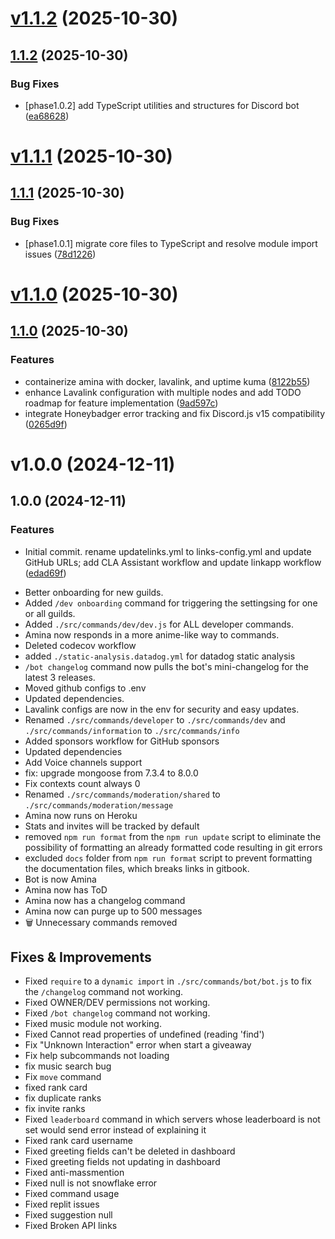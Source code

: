 # [v1.1.2](https://github.com/iamvikshan/amina/compare/v1.1.1...v1.1.2) (2025-10-30)

## [1.1.2](https://github.com/iamvikshan/amina/compare/v1.1.1...v1.1.2) (2025-10-30)

### Bug Fixes

- [phase1.0.2] add TypeScript utilities and structures for Discord bot
  ([ea68628](https://github.com/iamvikshan/amina/commit/ea686282b21b551513c37f936c751ab0d0f92522))

# [v1.1.1](https://github.com/iamvikshan/amina/compare/v1.1.0...v1.1.1) (2025-10-30)

## [1.1.1](https://github.com/iamvikshan/amina/compare/v1.1.0...v1.1.1) (2025-10-30)

### Bug Fixes

- [phase1.0.1] migrate core files to TypeScript and resolve module import issues
  ([78d1226](https://github.com/iamvikshan/amina/commit/78d12260dcf7d035d6335aaca68ee69b13b60875))

# [v1.1.0](https://github.com/iamvikshan/amina/compare/v1.0.0...v1.1.0) (2025-10-30)

## [1.1.0](https://github.com/iamvikshan/amina/compare/v1.0.0...v1.1.0) (2025-10-30)

### Features

- containerize amina with docker, lavalink, and uptime kuma
  ([8122b55](https://github.com/iamvikshan/amina/commit/8122b5508ad706eb43800ea54472489a7863c40a))
- enhance Lavalink configuration with multiple nodes and add TODO roadmap for
  feature implementation
  ([9ad597c](https://github.com/iamvikshan/amina/commit/9ad597ccbd80019d8c34e004e5358ba4af7834eb))
- integrate Honeybadger error tracking and fix Discord.js v15 compatibility
  ([0265d9f](https://github.com/iamvikshan/amina/commit/0265d9f6565824fa5f78f8b6b4a99d344bcdf046))

# v1.0.0 (2024-12-11)

## 1.0.0 (2024-12-11)

### Features

- Initial commit. rename updatelinks.yml to links-config.yml and update GitHub
  URLs; add CLA Assistant workflow and update linkapp workflow
  ([edad69f](https://github.com/iamvikshan/amina/commit/edad69f7c152af0e341f8b4b95d632fbe1303381))

* Better onboarding for new guilds.
* Added `/dev onboarding` command for triggering the settingsing for one or all
  guilds.
* Added `./src/commands/dev/dev.js` for ALL developer commands.
* Amina now responds in a more anime-like way to commands.
* Deleted codecov workflow
* added `./static-analysis.datadog.yml` for datadog static analysis
* `/bot changelog` command now pulls the bot's mini-changelog for the latest 3
  releases.
* Moved github configs to .env
* Updated dependencies.
* Lavalink configs are now in the env for security and easy updates.
* Renamed `./src/commands/developer` to `./src/commands/dev` and
  `./src/commands/information` to `./src/commands/info`
* Added sponsors workflow for GitHub sponsors
* Updated dependencies
* Add Voice channels support
* fix: upgrade mongoose from 7.3.4 to 8.0.0
* Fix contexts count always 0
* Renamed `./src/commands/moderation/shared` to
  `./src/commands/moderation/message`
* Amina now runs on Heroku
* Stats and invites will be tracked by default
* removed `npm run format` from the `npm run update` script to eliminate the
  possibility of formatting an already formatted code resulting in git errors
* excluded `docs` folder from `npm run format` script to prevent formatting the
  documentation files, which breaks links in gitbook.
* Bot is now Amina
* Amina now has ToD
* Amina now has a changelog command
* Amina now can purge up to 500 messages
* 🗑️ Unnecessary commands removed

## Fixes & Improvements

- Fixed `require` to a `dynamic import` in `./src/commands/bot/bot.js` to fix
  the `/changelog` command not working.
- Fixed OWNER/DEV permissions not working.
- Fixed `/bot changelog` command not working.
- Fixed music module not working.
- Fixed Cannot read properties of undefined (reading 'find')
- Fix "Unknown Interaction" error when start a giveaway
- Fix help subcommands not loading
- fix music search bug
- Fix `move` command
- fixed rank card
- fix duplicate ranks
- fix invite ranks
- Fixed `leaderboard` command in which servers whose leaderboard is not set
  would send error instead of explaining it
- Fixed rank card username
- Fixed greeting fields can't be deleted in dashboard
- Fixed greeting fields not updating in dashboard
- Fixed anti-massmention
- Fixed null is not snowflake error
- Fixed command usage
- Fixed replit issues
- Fixed suggestion null
- Fixed Broken API links
